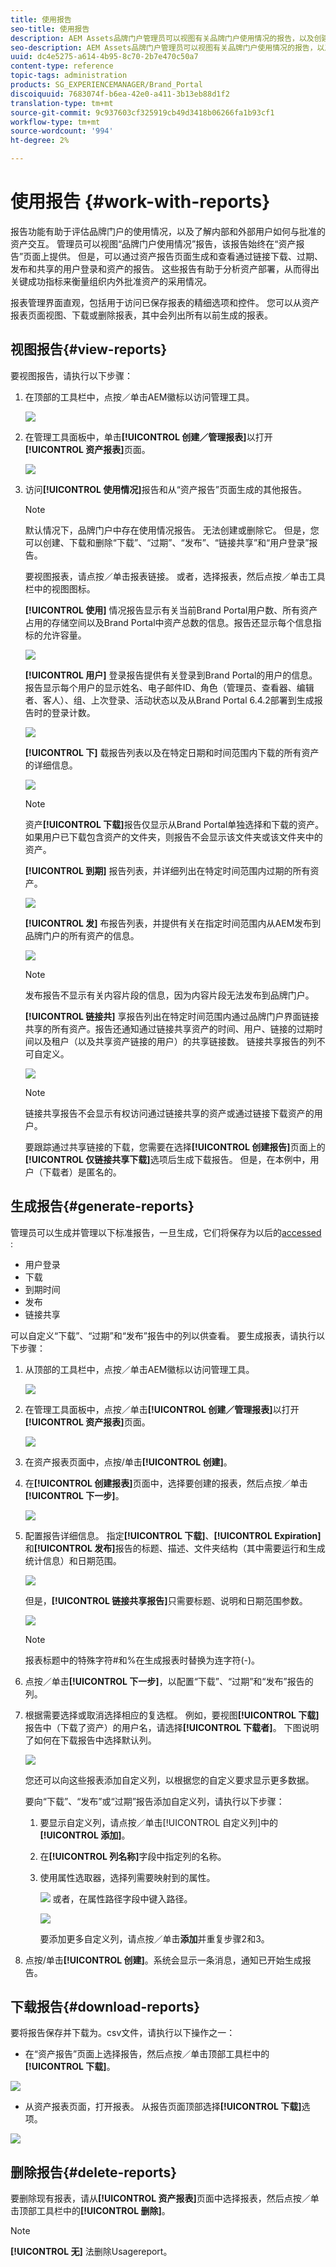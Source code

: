 ```yaml
---
title: 使用报告
seo-title: 使用报告
description: AEM Assets品牌门户管理员可以视图有关品牌门户使用情况的报告，以及创建、管理和视图通过品牌门户共享的已下载、过期、发布和链接的资产的报告。
seo-description: AEM Assets品牌门户管理员可以视图有关品牌门户使用情况的报告，以及创建、管理和视图通过品牌门户共享的已下载、过期、发布和链接的资产的报告。
uuid: dc4e5275-a614-4b95-8c70-2b7e470c50a7
content-type: reference
topic-tags: administration
products: SG_EXPERIENCEMANAGER/Brand_Portal
discoiquuid: 7683074f-b6ea-42e0-a411-3b13eb88d1f2
translation-type: tm+mt
source-git-commit: 9c937603cf325919cb49d3418b06266fa1b93cf1
workflow-type: tm+mt
source-wordcount: '994'
ht-degree: 2%

---
```



# 使用报告 {#work-with-reports}

报告功能有助于评估品牌门户的使用情况，以及了解内部和外部用户如何与批准的资产交互。 管理员可以视图“品牌门户使用情况”报告，该报告始终在“资产报告”页面上提供。 但是，可以通过资产报告页面生成和查看通过链接下载、过期、发布和共享的用户登录和资产的报告。 这些报告有助于分析资产部署，从而得出关键成功指标来衡量组织内外批准资产的采用情况。

报表管理界面直观，包括用于访问已保存报表的精细选项和控件。 您可以从资产报表页面视图、下载或删除报表，其中会列出所有以前生成的报表。

## 视图报告{#view-reports}

要视图报告，请执行以下步骤：

1. 在顶部的工具栏中，点按／单击AEM徽标以访问管理工具。

   ![](assets/aemlogo.png)

1. 在管理工具面板中，单击&#x200B;**[!UICONTROL 创建／管理报表]**&#x200B;以打开&#x200B;**[!UICONTROL 资产报表]**&#x200B;页面。

   ![](assets/access-asset-reports.png)

1. 访问&#x200B;**[!UICONTROL 使用情况]**&#x200B;报告和从“资产报告”页面生成的其他报告。

   >[!NOTE]
   >
   >默认情况下，品牌门户中存在使用情况报告。 无法创建或删除它。 但是，您可以创建、下载和删除“下载”、“过期”、“发布”、“链接共享”和“用户登录”报告。

   要视图报表，请点按／单击报表链接。 或者，选择报表，然后点按／单击工具栏中的视图图标。

   **[!UICONTROL 使用]** 情况报告显示有关当前Brand Portal用户数、所有资产占用的存储空间以及Brand Portal中资产总数的信息。报告还显示每个信息指标的允许容量。

   ![](assets/usage-report.png)

   **[!UICONTROL 用户]** 登录报告提供有关登录到Brand Portal的用户的信息。报告显示每个用户的显示姓名、电子邮件ID、角色（管理员、查看器、编辑者、客人）、组、上次登录、活动状态以及从Brand Portal 6.4.2部署到生成报告时的登录计数。

   ![](assets/user-logins.png)

   **[!UICONTROL 下]** 载报告列表以及在特定日期和时间范围内下载的所有资产的详细信息。

   ![](assets/download-report.png)

   >[!NOTE]
   >
   >资产&#x200B;**[!UICONTROL 下载]**&#x200B;报告仅显示从Brand Portal单独选择和下载的资产。 如果用户已下载包含资产的文件夹，则报告不会显示该文件夹或该文件夹中的资产。

   **[!UICONTROL 到期]** 报告列表，并详细列出在特定时间范围内过期的所有资产。

   ![](assets/expiration-report.png)

   **[!UICONTROL 发]** 布报告列表，并提供有关在指定时间范围内从AEM发布到品牌门户的所有资产的信息。

   ![](assets/publish-report.png)

   >[!NOTE]
   >
   >发布报告不显示有关内容片段的信息，因为内容片段无法发布到品牌门户。

   **[!UICONTROL 链接共]** 享报告列出在特定时间范围内通过品牌门户界面链接共享的所有资产。报告还通知通过链接共享资产的时间、用户、链接的过期时间以及租户（以及共享资产链接的用户）的共享链接数。 链接共享报告的列不可自定义。

   ![](assets/link-share-report.png)

   >[!NOTE]
   >
   >链接共享报告不会显示有权访问通过链接共享的资产或通过链接下载资产的用户。
   >
   >要跟踪通过共享链接的下载，您需要在选择&#x200B;**[!UICONTROL 创建报告]**&#x200B;页面上的&#x200B;**[!UICONTROL 仅链接共享下载]**&#x200B;选项后生成下载报告。 但是，在本例中，用户（下载者）是匿名的。

## 生成报告{#generate-reports}

管理员可以生成并管理以下标准报告，一旦生成，它们将保存为以后的[accessed](../using/brand-portal-reports.md#main-pars-header) :

* 用户登录
* 下载
* 到期时间
* 发布
* 链接共享

可以自定义“下载”、“过期”和“发布”报告中的列以供查看。 要生成报表，请执行以下步骤：

1. 从顶部的工具栏中，点按／单击AEM徽标以访问管理工具。

   ![](assets/aemlogo.png)

1. 在管理工具面板中，点按／单击&#x200B;**[!UICONTROL 创建／管理报表]**&#x200B;以打开&#x200B;**[!UICONTROL 资产报表]**&#x200B;页面。

   ![](assets/asset-reports.png)

1. 在资产报表页面中，点按/单击&#x200B;**[!UICONTROL 创建]**。
1. 在&#x200B;**[!UICONTROL 创建报表]**&#x200B;页面中，选择要创建的报表，然后点按／单击&#x200B;**[!UICONTROL 下一步]**。

   ![](assets/crete-report.png)

1. 配置报告详细信息。 指定&#x200B;**[!UICONTROL 下载]**、**[!UICONTROL Expiration]**&#x200B;和&#x200B;**[!UICONTROL 发布]**&#x200B;报告的标题、描述、文件夹结构（其中需要运行和生成统计信息）和日期范围。

   ![](assets/create-report-page.png)

   但是，**[!UICONTROL 链接共享报告]**&#x200B;只需要标题、说明和日期范围参数。

   ![](assets/create-link-share-report.png)

   >[!NOTE]
   >
   >报表标题中的特殊字符#和%在生成报表时替换为连字符(-)。

1. 点按／单击&#x200B;**[!UICONTROL 下一步]**，以配置“下载”、“过期”和“发布”报告的列。
1. 根据需要选择或取消选择相应的复选框。 例如，要视图&#x200B;**[!UICONTROL 下载]**&#x200B;报告中（下载了资产）的用户名，请选择&#x200B;**[!UICONTROL 下载者]**。 下图说明了如何在下载报告中选择默认列。

   ![](assets/createdownloadreport.png)

   您还可以向这些报表添加自定义列，以根据您的自定义要求显示更多数据。

   要向“下载”、“发布”或“过期”报告添加自定义列，请执行以下步骤：

   1. 要显示自定义列，请点按／单击[!UICONTROL 自定义列]中的&#x200B;**[!UICONTROL 添加]**。
   1. 在&#x200B;**[!UICONTROL 列名称]**&#x200B;字段中指定列的名称。
   1. 使用属性选取器，选择列需要映射到的属性。

      ![](assets/property-picker.png)
或者，在属性路径字段中键入路径。

      ![](assets/property-path.png)

      要添加更多自定义列，请点按／单击&#x200B;**添加**&#x200B;并重复步骤2和3。

1. 点按/单击&#x200B;**[!UICONTROL 创建]**。系统会显示一条消息，通知已开始生成报告。

## 下载报告{#download-reports}

要将报告保存并下载为。csv文件，请执行以下操作之一：

* 在“资产报告”页面上选择报告，然后点按／单击顶部工具栏中的&#x200B;**[!UICONTROL 下载]**。

![](assets/download-asset-report.png)

* 从资产报表页面，打开报表。 从报告页面顶部选择&#x200B;**[!UICONTROL 下载]**&#x200B;选项。

![](assets/download-report-fromwithin.png)

## 删除报告{#delete-reports}

要删除现有报表，请从&#x200B;**[!UICONTROL 资产报表]**&#x200B;页面中选择报表，然后点按／单击顶部工具栏中的&#x200B;**[!UICONTROL 删除]**。

>[!NOTE]
>
>**[!UICONTROL 无]** 法删除Usagereport。
